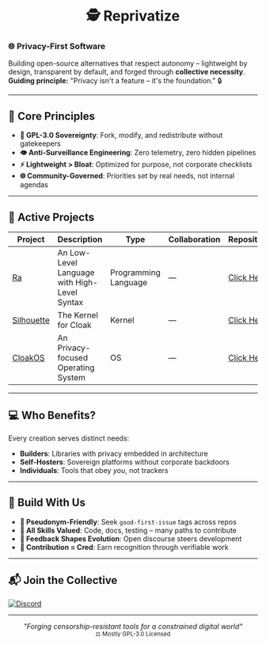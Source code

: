 <p align="center">
  <h1 align="center">🕵️ Reprivatize</h1>
</p>

### 🌐 **Privacy-First Software**
Building open-source alternatives that respect autonomy – lightweight by design, transparent by default, and forged through **collective necessity**.  
**Guiding principle:** "Privacy isn't a feature – it's the foundation." 🔒

---

## 🧭 **Core Principles**
- **📜 GPL-3.0 Sovereignty**: Fork, modify, and redistribute without gatekeepers
- **👁️ Anti-Surveillance Engineering**: Zero telemetry, zero hidden pipelines
- **⚡ Lightweight > Bloat**: Optimized for purpose, not corporate checklists
- **🌐 Community-Governed**: Priorities set by real needs, not internal agendas

---

## 🚀 **Active Projects**
| Project | Description | Type | Collaboration | Repository | Licensed |
|---------|-------------|------|---------------|------------|----------|
| [Ra](https://reprivatize.com/ra) | An Low-Level Language with High-Level Syntax | Programming Language | — | [Click Here](https://github.com/Reprivatize/Ra) | GPL v3.0 |
| [Silhouette](https://reprivatize.com/silhouette) | The Kernel for Cloak | Kernel | — | [Click Here](https://github.com/Reprivatize/Silhouette) | GPL v3.0 |
| [CloakOS](https://reprivatize.com/cloakos) | An Privacy-focused Operating System | OS | — | [Click Here](https://github.com/Reprivatize/Cloak) | GPL v3.0 |

---

## 💻 **Who Benefits?**
Every creation serves distinct needs:
- **Builders**: Libraries with privacy embedded in architecture
- **Self-Hosters**: Sovereign platforms without corporate backdoors
- **Individuals**: Tools that obey *you*, not trackers

---

## 🤝 **Build With Us**
- **🌱 Pseudonym-Friendly**: Seek `good-first-issue` tags across repos
- **🔧 All Skills Valued**: Code, docs, testing – many paths to contribute
- **📢 Feedback Shapes Evolution**: Open discourse steers development
- **🎯 Contribution = Cred**: Earn recognition through verifiable work

---

## 📬 **Join the Collective**

[![Discord](https://img.shields.io/badge/Ask_Questions-Discord-5865f2?style=for-the-badge&logo=discord)](https://discord.gg/Knm3aHMmkW)  

---

<p align="center">
  <em>"Forging censorship-resistant tools for a constrained digital world"</em><br>
  <sub>⚖️ Mostly GPL-3.0 Licensed</sub>
</p>
